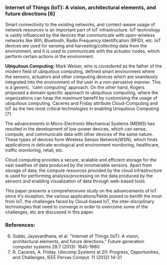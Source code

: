 ### Internet of Things (IoT): A vision, architectural elements, and future directions [6]

Smart connectivity to the existing networks, and context-aware usage of network resources is an important part of IoT infrastructure. IoT technology is vastly influenced by the devices that communicate with open-wireless networks like Wifi, Bluetooth, Radio Frequency Identification (RFID), etc. IoT devices are used for sensing and harvesting/collecting data from the environment, and it is used to  communicate with the actuator nodes, which perform certain actions in the environment.

**Ubiquitous Computing:** Mark Weiser, who is considered as the father of the modern field of ubiquitous computing, defined smart environment where the sensors, actuators and other computing devices which are seamlessly integrated into the environment of the user in a non-pervasive manner. This is a generic, 'calm computing' approach. On the other hand, Rogers proposed a domain-specific approach to ubiquitous computing, where the organizations can heap the maximum benefit by customising the usage of ubiquitous computing. Caceres and Friday attribute Cloud-Computing and IoT as the two most critical technologies in enabling Uniquitous Computing [7]

The advancements in Micro-Electronic Mechanical Systems (MEMS) has resulted in the development of low-power devices, which can sense, compute, and communicate data with other devices of the same nature. These types of devices form Wireless Sensor Network(WSN), which finds applications in delicate ecological and environment monitoring, healthcare, traffic monitoring, retail, etc. 

Cloud computing provides a secure, scalable and efficient storage for the vast swathes of data produced by the innumerable sensors. Apart from storage of data, the compute resources provided by the cloud infrastructure is used for performing analysis/processing on the data produced by the sensors and enabling visualization of data through web-based tools.



This paper presents a comprehensivee study on the advancements of IoT since it's inception, the various applications/fields poised to benifit the most from IoT, the challenges faced by Cloud-based IoT, the inter-disciplinary technologies that need to converge in order to overcome some of the challenges, etc are discussed in this paper.

### References:
6. Gubbi, Jayavardhana, et al. "Internet of Things (IoT): A vision, architectural elements, and future directions." Future generation computer systems 29.7 (2013): 1645-1660.
7. R. Caceres, A. Friday, Ubicomp Systems at 20: Progress, Opportunities, and Challenges, IEEE Pervas Comput. 11 (2012) 14–21

